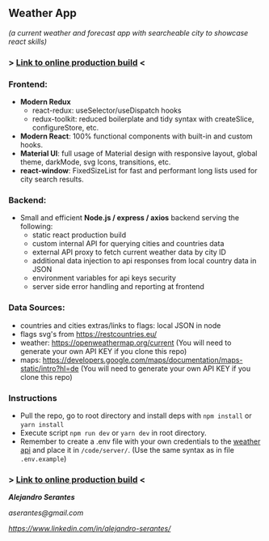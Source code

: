 ## Weather App

_(a current weather and forecast app with searcheable city to showcase react skills)_

### > [Link to online production build](http://wee-weather-app.herokuapp.com/) <

### Frontend:

- **Modern Redux**
  - react-redux: useSelector/useDispatch hooks
  - redux-toolkit: reduced boilerplate and tidy syntax with createSlice, configureStore, etc.
- **Modern React**: 100% functional components with built-in and custom hooks.
- **Material UI**: full usage of Material design with responsive layout, global theme, darkMode, svg Icons, transitions, etc.
- **react-window**: FixedSizeList for fast and performant long lists used for city search results.

### Backend:

- Small and efficient **Node.js / express / axios** backend serving the following:
  - static react production build
  - custom internal API for querying cities and countries data
  - external API proxy to fetch current weather data by city ID
  - additional data injection to api responses from local country data in JSON
  - environment variables for api keys security
  - server side error handling and reporting at frontend

### Data Sources:

- countries and cities extras/links to flags: local JSON in node
- flags svg's from https://restcountries.eu/
- weather: https://openweathermap.org/current (You will need to generate your own API KEY if you clone this repo)
- maps: https://developers.google.com/maps/documentation/maps-static/intro?hl=de (You will need to generate your own API KEY if you clone this repo)

### Instructions

- Pull the repo, go to root directory and install deps with `npm install` or `yarn install`
- Execute script `npm run dev` or `yarn dev` in root directory.
- Remember to create a .env file with your own credentials to the [weather api](https://openweathermap.org/current) and place it in `/code/server/`. (Use the same syntax as in file `.env.example`)

### > [Link to online production build](http://wee-weather-app.herokuapp.com/) <

**_Alejandro Serantes_**

_aserantes@gmail.com_

_https://www.linkedin.com/in/alejandro-serantes/_
